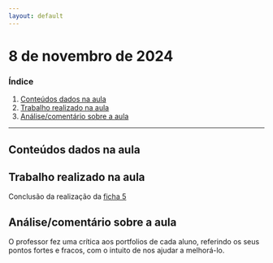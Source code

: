```yaml
---
layout: default
---
```


# 8 de novembro de 2024

<h3><b>Índice</b></h3>

1. [Conteúdos dados na aula](#conteúdos-dados-na-aula)
2. [Trabalho realizado na aula](#trabalho-realizado-na-aula)
3. [Análise/comentário sobre a aula](#análisecomentário-sobre-a-aula)

---

## Conteúdos dados na aula

## Trabalho realizado na aula

Conclusão da realização da [ficha 5](../trabalhos/D1_PedroAlmeida_Ficha05.py)

## Análise/comentário sobre a aula

O professor fez uma crítica aos portfolios de cada aluno, referindo os seus pontos fortes e fracos, com o intuito de nos ajudar a melhorá-lo.
